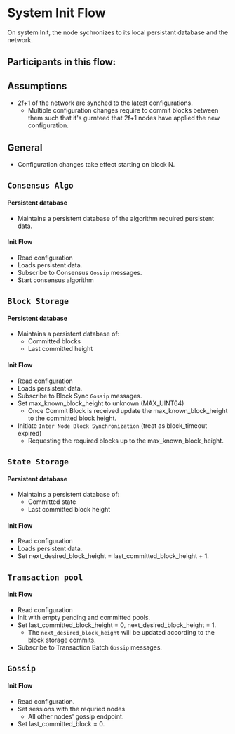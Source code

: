# System Init Flow

On system Init, the node sychronizes to its local persistant database and the network.

## Participants in this flow:
<!--
* Persistent services
  * `Consensus Algo`
  * `Block Storage`
  * `State Storage`

* Non-persistent services
  * `Transaction Pool`
  * `Gossip`

* Stateless services
  * `Consensus Builder`
  * `Virtual Machine` 
  * `Processors`
  * `Public API`
-->

## Assumptions
* 2f+1 of the network are synched to the latest configurations.
  * Multiple configuration changes require to commit blocks between them such that it's gurnteed that 2f+1 nodes have applied the new configuration.

## General
* Configuration changes take effect starting on block N.
 

## `Consensus Algo`

#### Persistent database
* Maintains a persistent database of the algorithm required persistent data.

#### Init Flow
* Read configuration
* Loads persistent data.
* Subscribe to Consensus `Gossip` messages.
* Start consensus algorithm


## `Block Storage`

#### Persistent database
* Maintains a persistent database of:
  * Committed blocks
  * Last committed height 

#### Init Flow
* Read configuration
* Loads persistent data.
* Subscribe to Block Sync `Gossip` messages.
* Set max_known_block_height to unknown (MAX_UINT64)
  * Once Commit Block is received update the max_known_block_height to the committed block height.
* Initiate `Inter Node Block Synchronization` (treat as block_timeout expired)
  * Requesting the required blocks up to the max_known_block_height.


## `State Storage`

#### Persistent database
* Maintains a persistent database of:
  * Committed state
  * Last committed block height

#### Init Flow
* Read configuration
* Loads persistent data.
* Set next_desired_block_height = last_committed_block_height + 1.


## `Tramsaction pool`

#### Init Flow
* Read configuration
* Init with empty pending and committed pools.
* Set last_committed_block_height = 0, next_desired_block_height = 1.
    * The `next_desired_block_height` will be updated according to the block storage commits.
* Subscribe to Transaction Batch `Gossip` messages.


## `Gossip`

#### Init Flow
* Read configuration.
* Set sessions with the requried nodes
    * All other nodes' gossip endpoint.
* Set last_committed_block = 0.
